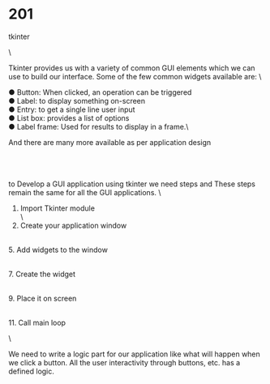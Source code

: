 # 201
tkinter


\

Tkinter provides us with a variety of common GUI elements which we can use to build our interface.
Some of the few common widgets available are:
\

● Button: When clicked, an operation can be triggered\
● Label: to display something on-screen\
● Entry: to get a single line user input\
● List box: provides a list of options\
● Label frame: Used for results to display in a frame.\

And there are many more available as per application design

\
\
\
 to Develop a GUI application using tkinter we need steps and These steps remain the same for all the GUI applications.
 \
1. Import Tkinter module \
\
3. Create your application window

\
5. Add widgets to the window

\
7. Create the widget

\
9. Place it on screen

\
11. Call main loop

\

We need to write a logic part for our application like what will happen when we click a button. All the user interactivity
through buttons, etc. has a defined logic.
